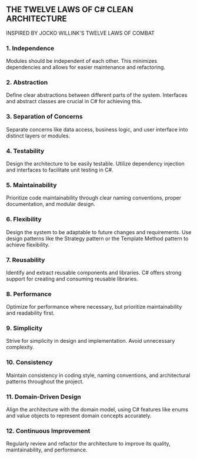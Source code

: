 ## THE TWELVE LAWS OF C# CLEAN ARCHITECTURE

INSPIRED BY JOCKO WILLINK'S TWELVE LAWS OF COMBAT

### 1. Independence

Modules should be independent of each other. This minimizes dependencies and allows for easier maintenance and refactoring.

### 2. Abstraction

Define clear abstractions between different parts of the system. Interfaces and abstract classes are crucial in C# for achieving this.

### 3. Separation of Concerns

Separate concerns like data access, business logic, and user interface into distinct layers or modules.

### 4. Testability

Design the architecture to be easily testable. Utilize dependency injection and interfaces to facilitate unit testing in C#.

### 5. Maintainability

Prioritize code maintainability through clear naming conventions, proper documentation, and modular design.

### 6. Flexibility

Design the system to be adaptable to future changes and requirements. Use design patterns like the Strategy pattern or the Template Method pattern to achieve flexibility.

### 7. Reusability

Identify and extract reusable components and libraries. C# offers strong support for creating and consuming reusable libraries.

### 8. Performance

Optimize for performance where necessary, but prioritize maintainability and readability first.

### 9. Simplicity

Strive for simplicity in design and implementation. Avoid unnecessary complexity.

### 10. Consistency

Maintain consistency in coding style, naming conventions, and architectural patterns throughout the project.

### 11. Domain-Driven Design

Align the architecture with the domain model, using C# features like enums and value objects to represent domain concepts accurately.

### 12. Continuous Improvement

Regularly review and refactor the architecture to improve its quality, maintainability, and performance.
